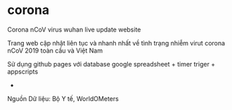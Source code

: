 # corona
Corona nCoV virus wuhan live update website

Trang web cập nhật liên tục và nhanh nhất về tình trạng nhiễm virut corona nCoV 2019 toàn cầu và Việt Nam

Sử dụng github pages với database google spreadsheet + timer triger + appscripts

-
Nguồn Dữ liệu: Bộ Y tế, WorldOMeters
